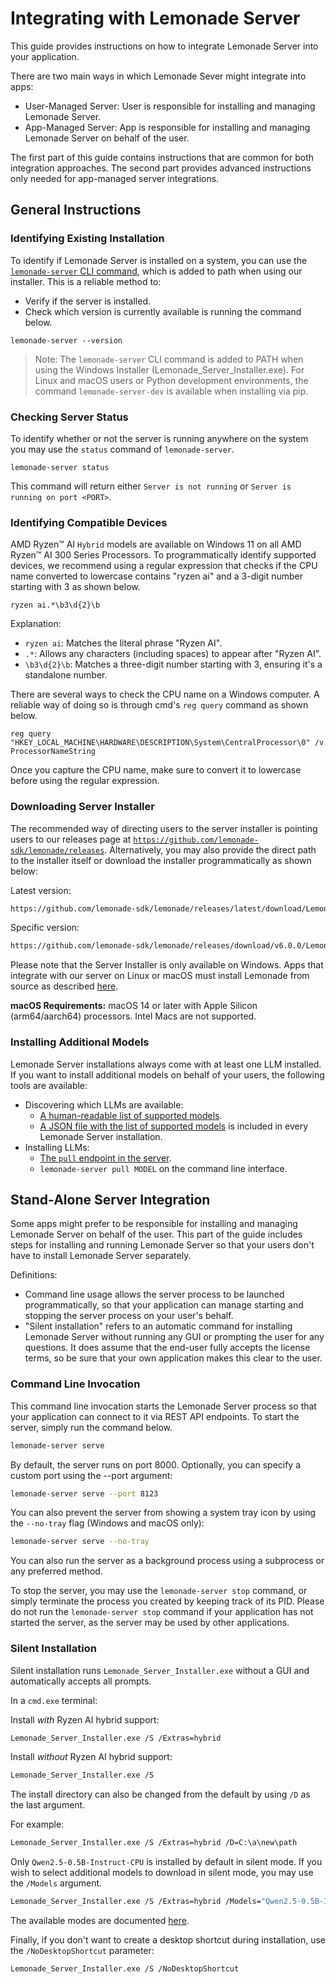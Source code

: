 # Integrating with Lemonade Server

This guide provides instructions on how to integrate Lemonade Server into your application.

There are two main ways in which Lemonade Sever might integrate into apps:

* User-Managed Server: User is responsible for installing and managing Lemonade Server.
* App-Managed Server: App is responsible for installing and managing Lemonade Server on behalf of the user.

The first part of this guide contains instructions that are common for both integration approaches. The second part provides advanced instructions only needed for app-managed server integrations.

## General Instructions

### Identifying Existing Installation

To identify if Lemonade Server is installed on a system, you can use the [`lemonade-server` CLI command](./lemonade-server-cli.md), which is added to path when using our installer. This is a reliable method to:

- Verify if the server is installed.
- Check which version is currently available is running the command below.

```
lemonade-server --version
```

>Note: The `lemonade-server` CLI command is added to PATH when using the Windows Installer (Lemonade_Server_Installer.exe). For Linux and macOS users or Python development environments, the command `lemonade-server-dev` is available when installing via pip.

### Checking Server Status

To identify whether or not the server is running anywhere on the system you may use the `status` command of `lemonade-server`.

```
lemonade-server status
```

This command will return either `Server is not running` or `Server is running on port <PORT>`.

### Identifying Compatible Devices

AMD Ryzen™ AI `Hybrid` models are available on Windows 11 on all AMD Ryzen™ AI 300 Series Processors. To programmatically identify supported devices, we recommend using a regular expression that checks if the CPU name converted to lowercase contains "ryzen ai" and a 3-digit number starting with 3 as shown below.

```
ryzen ai.*\b3\d{2}\b
```

Explanation:

- `ryzen ai`: Matches the literal phrase "Ryzen AI".
- `.*`: Allows any characters (including spaces) to appear after "Ryzen AI".
- `\b3\d{2}\b`: Matches a three-digit number starting with 3, ensuring it's a standalone number.

There are several ways to check the CPU name on a Windows computer. A reliable way of doing so is through cmd's `reg query` command as shown below.

```
reg query "HKEY_LOCAL_MACHINE\HARDWARE\DESCRIPTION\System\CentralProcessor\0" /v ProcessorNameString
```

Once you capture the CPU name, make sure to convert it to lowercase before using the regular expression.

### Downloading Server Installer

The recommended way of directing users to the server installer is pointing users to our releases page at [`https://github.com/lemonade-sdk/lemonade/releases`](https://github.com/lemonade-sdk/lemonade/releases). Alternatively, you may also provide the direct path to the installer itself or download the installer programmatically as shown below:


Latest version:

```bash
https://github.com/lemonade-sdk/lemonade/releases/latest/download/Lemonade_Server_Installer.exe
```

Specific version:

```bash
https://github.com/lemonade-sdk/lemonade/releases/download/v6.0.0/Lemonade_Server_Installer.exe
```

Please note that the Server Installer is only available on Windows. Apps that integrate with our server on Linux or macOS must install Lemonade from source as described [here](https://lemonade-server.ai/install_options.html).

**macOS Requirements:** macOS 14 or later with Apple Silicon (arm64/aarch64) processors. Intel Macs are not supported.

### Installing Additional Models

Lemonade Server installations always come with at least one LLM installed. If you want to install additional models on behalf of your users, the following tools are available:

- Discovering which LLMs are available:
  - [A human-readable list of supported models](./server_models.md).
  - [A JSON file with the list of supported models](https://github.com/lemonade-sdk/lemonade/tree/main/src/lemonade_server/server_models.json) is included in every Lemonade Server installation.
- Installing LLMs:
  - [The `pull` endpoint in the server](./server_spec.md#get-apiv1pull).
  - `lemonade-server pull MODEL` on the command line interface.

## Stand-Alone Server Integration

Some apps might prefer to be responsible for installing and managing Lemonade Server on behalf of the user. This part of the guide includes steps for installing and running Lemonade Server so that your users don't have to install Lemonade Server separately.

Definitions:

- Command line usage allows the server process to be launched programmatically, so that your application can manage starting and stopping the server process on your user's behalf.
- "Silent installation" refers to an automatic command for installing Lemonade Server without running any GUI or prompting the user for any questions. It does assume that the end-user fully accepts the license terms, so be sure that your own application makes this clear to the user.

### Command Line Invocation

This command line invocation starts the Lemonade Server process so that your application can connect to it via REST API endpoints. To start the server, simply run the command below.

```bash
lemonade-server serve
```

By default, the server runs on port 8000. Optionally, you can specify a custom port using the --port argument:

```bash
lemonade-server serve --port 8123
```

You can also prevent the server from showing a system tray icon by using the `--no-tray` flag (Windows and macOS only):

```bash
lemonade-server serve --no-tray
```

You can also run the server as a background process using a subprocess or any preferred method.

To stop the server, you may use the `lemonade-server stop` command, or simply terminate the process you created by keeping track of its PID. Please do not run the `lemonade-server stop` command if your application has not started the server, as the server may be used by other applications.

### Silent Installation

Silent installation runs `Lemonade_Server_Installer.exe` without a GUI and automatically accepts all prompts.

In a `cmd.exe` terminal:

Install *with* Ryzen AI hybrid support: 

```bash
Lemonade_Server_Installer.exe /S /Extras=hybrid
```

Install *without* Ryzen AI hybrid support:

```bash
Lemonade_Server_Installer.exe /S
```

The install directory can also be changed from the default by using `/D` as the last argument. 

For example: 

```bash
Lemonade_Server_Installer.exe /S /Extras=hybrid /D=C:\a\new\path
```

Only `Qwen2.5-0.5B-Instruct-CPU` is installed by default in silent mode. If you wish to select additional models to download in silent mode, you may use the `/Models` argument.

```bash
Lemonade_Server_Installer.exe /S /Extras=hybrid /Models="Qwen2.5-0.5B-Instruct-CPU Llama-3.2-1B-Instruct-Hybrid"
```

The available modes are documented [here](./server_models.md).

Finally, if you don't want to create a desktop shortcut during installation, use the `/NoDesktopShortcut` parameter:

```bash
Lemonade_Server_Installer.exe /S /NoDesktopShortcut
```

<!--This file was originally licensed under Apache 2.0. It has been modified.
Modifications Copyright (c) 2025 AMD-->